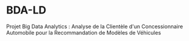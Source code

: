# BDA-LD
Projet Big Data Analytics : Analyse de la Clientèle d'un Concessionnaire Automobile pour la Recommandation de Modèles de Véhicules
